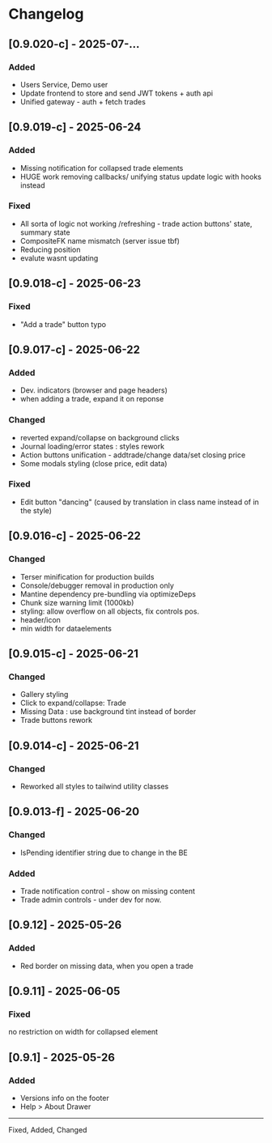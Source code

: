
# Changelog

## [0.9.020-c] - 2025-07-...
### Added
- Users Service, Demo user
- Update frontend to store and send JWT tokens + auth api
- Unified gateway - auth + fetch trades

## [0.9.019-c] - 2025-06-24
### Added
- Missing notification for collapsed trade elements
- HUGE work removing callbacks/ unifying status update logic with hooks instead
### Fixed
- All sorta of logic not working /refreshing - trade action buttons' state, summary state
- CompositeFK name mismatch (server issue tbf)
- Reducing position
- evalute wasnt updating 

## [0.9.018-c] - 2025-06-23
### Fixed
- "Add a trade" button typo

## [0.9.017-c] - 2025-06-22
### Added
- Dev. indicators (browser and page headers)
- when adding a trade, expand it on reponse
### Changed
- reverted expand/collapse on background clicks
- Journal loading/error states : styles rework
- Action buttons unification - addtrade/change data/set closing price
- Some modals styling (close price, edit data)
### Fixed
- Edit button "dancing" (caused by translation in class name instead of in the style)


## [0.9.016-c] - 2025-06-22
### Changed
- Terser minification for production builds
- Console/debugger removal in production only
- Mantine dependency pre-bundling via optimizeDeps
- Chunk size warning limit (1000kb) 
- styling: allow overflow on all objects, fix controls pos.
- header/icon
- min width for dataelements


## [0.9.015-c] - 2025-06-21
### Changed
- Gallery styling
- Click to expand/collapse: Trade
- Missing Data : use background tint instead of border
- Trade buttons rework

## [0.9.014-c] - 2025-06-21
### Changed
- Reworked all styles to tailwind utility classes

## [0.9.013-f] - 2025-06-20
### Changed
- IsPending identifier string due to change in the BE
### Added
- Trade notification control - show on missing content
- Trade admin controls - under dev for now. 

## [0.9.12] - 2025-05-26
### Added
- Red border on missing data, when you open a trade

## [0.9.11] - 2025-06-05
### Fixed
no restriction on width for collapsed element

## [0.9.1] - 2025-05-26
### Added
- Versions info on the footer
- Help > About Drawer

---

Fixed, Added, Changed